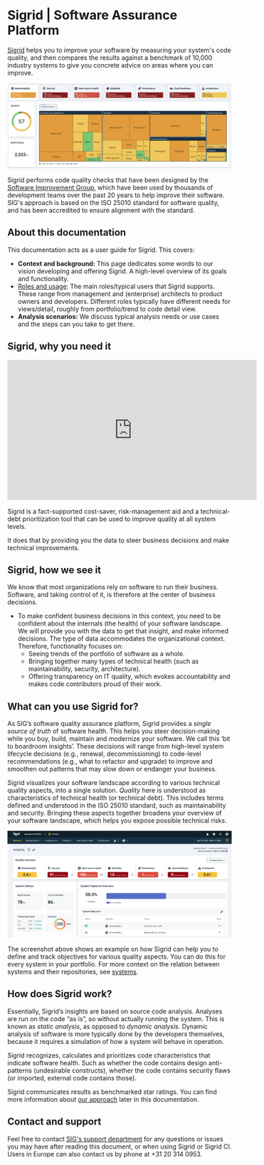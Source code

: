 # Sigrid | Software Assurance Platform

[Sigrid](https://www.softwareimprovementgroup.com/solutions/sigrid-software-assurance-platform/) helps you to improve your software by measuring your system's code quality, and then compares the results against a benchmark of 10,000 industry systems to give you concrete advice on areas where you can improve.

<img src="images/overall-portfolio-dashboard.png" width="700" />

Sigrid performs code quality checks that have been designed by the [Software Improvement Group](https://www.softwareimprovementgroup.com/), which have been used by thousands of development teams over the past 20 years to help improve their software. SIG's approach is based on the ISO 25010 standard for software quality, and has been accredited to ensure alignment with the standard.

## About this documentation

This documentation acts as a user guide for Sigrid. This covers:

- **Context and background:** This page dedicates some words to our vision developing and offering Sigrid. A high-level overview of its goals and functionality.  
- [Roles and usage](getting-started/roles.md): The main roles/typical users that Sigrid supports. These range from management and (enterprise) architects to product owners and developers. Different roles typically have different needs for views/detail, roughly from portfolio/trend to code detail view. 
- **Analysis scenarios:** We discuss typical analysis needs or use cases and the steps can you take to get there.
  
## Sigrid, why you need it

<iframe width="560" height="315" src="https://www.youtube.com/embed/7xvcN9S5zY8" title="YouTube video player" frameborder="0" allow="accelerometer; autoplay; clipboard-write; encrypted-media; gyroscope; picture-in-picture; web-share" allowfullscreen></iframe>

Sigrid is a fact-supported cost-saver, risk-management aid and a technical-debt prioritization tool that can be used to improve quality at all system levels. 

It does that by providing you the data to steer business decisions and make technical improvements.

## Sigrid, how we see it 

We know that most organizations rely on software to run their business. Software, and taking control of it, is therefore at the center of business decisions.

- To make confident business decisions in this context, you need to be confident about the internals (the health) of your software landscape. We will provide you with the data to get that insight, and make informed decisions. The type of data accommodates the organizational context. Therefore, functionality focuses on:
  - Seeing trends of the portfolio of software as a whole.
  - Bringing together many types of technical health (such as maintainability, security, architecture).
  - Offering transparency on IT quality, which evokes accountability and makes code contributors proud of their work.

## What can you use Sigrid for?

As SIG’s software quality assurance platform, Sigrid provides a *single source of truth* of software health. This helps you steer decision-making while you buy, build, maintain and modernize your software. We call this ‘bit to boardroom insights’. These decisions will range from high-level system lifecycle decisions (e.g., renewal, decommissioning) to code-level recommendations (e.g., what to refactor and upgrade) to improve and smoothen out patterns that may slow down or endanger your business.

Sigrid visualizes your software landscape according to various technical quality aspects, into a single solution. *Quality* here is understood as characteristics of technical health (or technical debt). This includes terms defined and understood in the ISO 25010 standard, such as maintainability and security. Bringing these aspects together broadens your overview of your software landscape, which helps you expose possible technical risks. 

<img src="images/objectives-overview.png" width="600" />

The screenshot above shows an example on how Sigrid can help you to define and track objectives for various quality aspects. You can do this for every system in your portfolio. For more context on the relation between systems and their repositories, see [systems](organization-integration/systems.md).

## How does Sigrid work?

Essentially, Sigrid’s insights are based on source code analysis. Analyses are run on the code “as is”, so without actually running the system. This is known as *static analysis*, as opposed to *dynamic analysis*. Dynamic analysis of software is more typically done by the developers themselves, because it requires a simulation of how a system will behave in operation.

Sigrid recognizes, calculates and prioritizes code characteristics that indicate software health. Such as whether the code contains design anti-patterns (undesirable constructs), whether the code contains security flaws (or imported, external code contains those).  

Sigrid communicates results as benchmarked star ratings. You can find more information about [our approach](getting-started/approach.md) later in this documentation.

## Contact and support

Feel free to contact [SIG's support department](mailto:support@softwareimprovementgroup.com) for any questions or issues you may have after reading this document, or when using Sigrid or Sigrid CI. Users in Europe can also contact us by phone at +31 20 314 0953.
